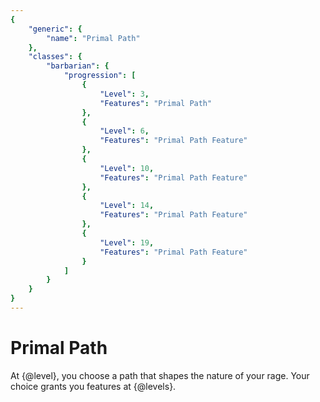 ```yaml
---
{
	"generic": {
		"name": "Primal Path"
	},
	"classes": {
		"barbarian": {
			"progression": [
				{
					"Level": 3,
					"Features": "Primal Path"
				},
				{
					"Level": 6,
					"Features": "Primal Path Feature"
				},
				{
					"Level": 10,
					"Features": "Primal Path Feature"
				},
				{
					"Level": 14,
					"Features": "Primal Path Feature"
				},
				{
					"Level": 19,
					"Features": "Primal Path Feature"
				}
			]
		}
	}
}
---
```

# Primal Path
At {@level}, you choose a path that shapes the nature of your rage.
Your choice grants you features at {@levels}.

